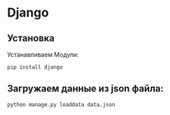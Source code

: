 # Django

## Установка

Устанавливаем Модули:
```python
pip install django
```

## Загружаем данные из json файла:
```python
python manage.py loaddata data.json
```
